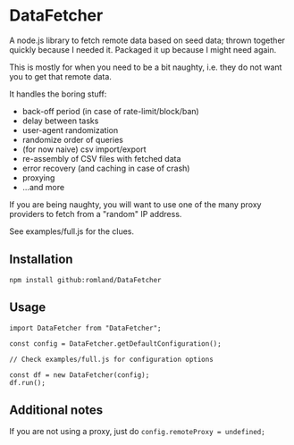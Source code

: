# DataFetcher
A node.js library to fetch remote data based on seed data; thrown together quickly because I needed it. Packaged it up because I might need again.

This is mostly for when you need to be a bit naughty, i.e. they do not want you to get that remote data. 

It handles the boring stuff:
- back-off period (in case of rate-limit/block/ban)
- delay between tasks
- user-agent randomization
- randomize order of queries
- (for now naive) csv import/export
- re-assembly of CSV files with fetched data
- error recovery (and caching in case of crash)
- proxying
- ...and more

If you are being naughty, you will want to use one of the many proxy providers to fetch from a "random" IP address.

See examples/full.js for the clues.


## Installation
```
npm install github:romland/DataFetcher
```

## Usage
```
import DataFetcher from "DataFetcher";

const config = DataFetcher.getDefaultConfiguration();

// Check examples/full.js for configuration options

const df = new DataFetcher(config);
df.run();
```

## Additional notes
If you are not using a proxy, just do `config.remoteProxy = undefined;`
